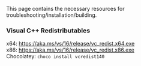 This page contains the necessary resources for troubleshooting/installation/building.

### Visual C++ Redistributables
x64: <https://aka.ms/vs/16/release/vc_redist.x64.exe><br>
x86: <https://aka.ms/vs/16/release/vc_redist.x86.exe><br>
Chocolatey: `choco install vcredist140`